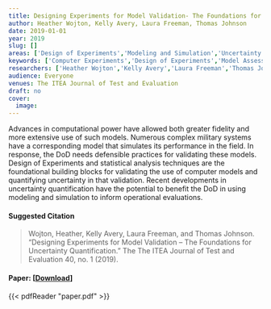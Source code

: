 ```yaml
---
title: Designing Experiments for Model Validation- The Foundations for Uncertainty Quantification
author: Heather Wojton, Kelly Avery, Laura Freeman, Thomas Johnson
date: 2019-01-01
year: 2019
slug: []
areas: ['Design of Experiments','Modeling and Simulation','Uncertainty Quantification']
keywords: ['Computer Experiments','Design of Experiments','Model Assessment and Validation','Uncertainty Quantification']
researchers: ['Heather Wojton','Kelly Avery','Laura Freeman','Thomas Johnson']
audience: Everyone
venues: The ITEA Journal of Test and Evaluation
draft: no
cover:
  image: 
---
```




Advances in computational power have allowed both greater fidelity and more extensive use of such models. Numerous complex military systems have a corresponding model that simulates its performance in the field. In response, the DoD needs defensible practices for validating these models. Design of Experiments and statistical analysis techniques are the foundational building blocks for validating the use of computer models and quantifying uncertainty in that validation. Recent developments in uncertainty quantification have the potential to benefit the DoD in using modeling and simulation to inform operational evaluations.

#### Suggested Citation
> Wojton, Heather, Kelly Avery, Laura Freeman, and Thomas Johnson. “Designing Experiments for Model Validation – The Foundations for Uncertainty Quantification.” The The ITEA Journal of Test and Evaluation 40, no. 1 (2019).



#### Paper: [[Download](paper.pdf)]
{{< pdfReader "paper.pdf" >}}


